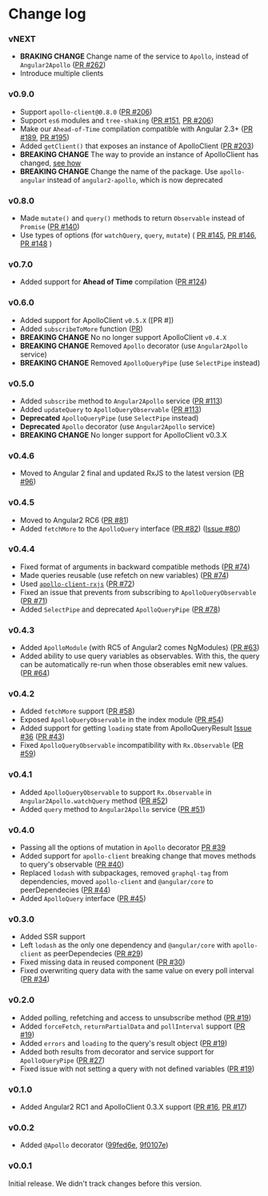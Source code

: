 # Change log

### vNEXT

- **BRAKING CHANGE** Change name of the service to `Apollo`, instead of `Angular2Apollo` ([PR #262](https://github.com/apollostack/apollo-angular/pull/262))
- Introduce multiple clients

### v0.9.0

- Support `apollo-client@0.8.0` ([PR #206](https://github.com/apollostack/apollo-angular/pull/206))
- Support `es6` modules and `tree-shaking` ([PR #151](https://github.com/apollostack/apollo-angular/pull/151), [PR #206](https://github.com/apollostack/apollo-angular/pull/206))
- Make our `Ahead-of-Time` compilation compatible with Angular 2.3+ ([PR #189](https://github.com/apollostack/apollo-angular/pull/189), [PR #195](https://github.com/apollostack/apollo-angular/pull/195))
- Added `getClient()` that exposes an instance of ApolloClient ([PR #203](https://github.com/apollostack/apollo-angular/pull/203))
- **BREAKING CHANGE** The way to provide an instance of ApolloClient has changed, [see how](https://github.com/apollostack/angular2-docs/pull/23)
- **BREAKING CHANGE** Change the name of the package. Use `apollo-angular` instead of `angular2-apollo`, which is now deprecated

### v0.8.0

- Made `mutate()` and `query()` methods to return `Observable` instead of `Promise` ([PR #140](https://github.com/apollostack/apollo-angular/pull/140))
- Use types of options (for `watchQuery`, `query`, `mutate`) (
[PR #145](https://github.com/apollostack/apollo-angular/pull/145),
[PR #146](https://github.com/apollostack/apollo-angular/pull/146),
[PR #148](https://github.com/apollostack/apollo-angular/pull/148)
)

### v0.7.0

- Added support for **Ahead of Time** compilation ([PR #124](https://github.com/apollostack/apollo-angular/pull/124))


### v0.6.0

- Added support for ApolloClient `v0.5.X` ([PR #])
- Added `subscribeToMore` function ([PR](https://github.com/kamilkisiela/apollo-client-rxjs/pull/5))
- **BREAKING CHANGE** No no longer support ApolloClient `v0.4.X`
- **BREAKING CHANGE** Removed `Apollo` decorator (use `Angular2Apollo` service)
- **BREAKING CHANGE** Removed `ApolloQueryPipe` (use `SelectPipe` instead)

### v0.5.0

- Added `subscribe` method to `Angular2Apollo` service ([PR #113](https://github.com/apollostack/apollo-angular/pull/113))
- Added `updateQuery` to `ApolloQueryObservable` ([PR #113](https://github.com/apollostack/apollo-angular/pull/113))
- **Deprecated** `ApolloQueryPipe` (use `SelectPipe` instead)
- **Deprecated** `Apollo` decorator (use `Angular2Apollo` service)
- **BREAKING CHANGE** No longer support for ApolloClient v0.3.X

### v0.4.6

- Moved to Angular 2 final and updated RxJS to the latest version ([PR #96](https://github.com/apollostack/apollo-angular/pull/96))

### v0.4.5

- Moved to Angular2 RC6 ([PR #81](https://github.com/apollostack/apollo-angular/pull/81))
- Added `fetchMore` to the `ApolloQuery` interface ([PR #82](https://github.com/apollostack/apollo-angular/pull/82)) ([Issue #80](https://github.com/apollostack/apollo-angular/issues/80))

### v0.4.4

- Fixed format of arguments in backward compatible methods ([PR #74](https://github.com/apollostack/apollo-angular/pull/74))
- Made queries reusable (use refetch on new variables) ([PR #74](https://github.com/apollostack/apollo-angular/pull/74))
- Used [`apollo-client-rxjs`](https://github.com/kamilkisiela/apollo-client-rxjs) ([PR #72](https://github.com/apollostack/apollo-angular/pull/72))
- Fixed an issue that prevents from subscribing to `ApolloQueryObservable` ([PR #71](https://github.com/apollostack/apollo-angular/pull/71))
- Added `SelectPipe` and deprecated `ApolloQueryPipe` ([PR #78](https://github.com/apollostack/apollo-angular/pull/78))

### v0.4.3

- Added `ApolloModule` (with RC5 of Angular2 comes NgModules) ([PR #63](https://github.com/apollostack/apollo-angular/pull/63))
- Added ability to use query variables as observables. With this, the query can be automatically re-run when those obserables emit new values. ([PR #64](https://github.com/apollostack/apollo-angular/pull/64))

### v0.4.2

- Added `fetchMore` support ([PR #58](https://github.com/apollostack/apollo-angular/pull/58))
- Exposed `ApolloQueryObservable` in the index module ([PR #54](https://github.com/apollostack/apollo-angular/pull/54))
- Added support for getting `loading` state from ApolloQueryResult [Issue #36](https://github.com/apollostack/apollo-angular/issues/36) ([PR #43](https://github.com/apollostack/apollo-angular/pull/43))
- Fixed `ApolloQueryObservable` incompatibility with `Rx.Observable` ([PR #59](https://github.com/apollostack/apollo-angular/pull/59))

### v0.4.1

- Added `ApolloQueryObservable` to support `Rx.Observable` in `Angular2Apollo.watchQuery` method ([PR #52](https://github.com/apollostack/apollo-angular/pull/52))
- Added `query` method to `Angular2Apollo` service ([PR #51](https://github.com/apollostack/apollo-angular/pull/51))

### v0.4.0

- Passing all the options of mutation in `Apollo` decorator [PR #39](https://github.com/apollostack/apollo-angular/pull/39)
- Added support for `apollo-client` breaking change that moves methods to query's observable ([PR #40](https://github.com/apollostack/apollo-angular/pull/40))
- Replaced `lodash` with subpackages, removed `graphql-tag` from dependencies, moved `apollo-client` and `@angular/core` to peerDependecies ([PR #44](https://github.com/apollostack/apollo-angular/pull/44))
- Added `ApolloQuery` interface ([PR #45](https://github.com/apollostack/apollo-angular/pull/45))

### v0.3.0

- Added SSR support
- Left `lodash` as the only one dependency and `@angular/core` with `apollo-client` as peerDependecies ([PR #29](https://github.com/apollostack/apollo-angular/pull/29))
- Fixed missing data in reused component ([PR #30](https://github.com/apollostack/apollo-angular/pull/30))
- Fixed overwriting query data with the same value on every poll interval ([PR #34](https://github.com/apollostack/apollo-angular/pull/34))

### v0.2.0

- Added polling, refetching and access to unsubscribe method ([PR #19](https://github.com/apollostack/apollo-angular/pull/19))
- Added `forceFetch`, `returnPartialData` and `pollInterval` support ([PR #19](https://github.com/apollostack/apollo-angular/pull/19))
- Added `errors` and `loading` to the query's result object ([PR #19](https://github.com/apollostack/apollo-angular/pull/19))
- Added both results from decorator and service support for `ApolloQueryPipe` ([PR #27](https://github.com/apollostack/apollo-angular/pull/27))
- Fixed issue with not setting a query with not defined variables ([PR #19](https://github.com/apollostack/apollo-angular/pull/19))

### v0.1.0

- Added Angular2 RC1 and ApolloClient 0.3.X support ([PR #16](https://github.com/apollostack/apollo-angular/pull/16), [PR #17](https://github.com/apollostack/apollo-angular/pull/17))

### v0.0.2

- Added `@Apollo` decorator ([99fed6e](https://github.com/apollostack/apollo-angular/commit/99fed6e), [9f0107e](https://github.com/apollostack/apollo-angular/commit/9f0107e))


### v0.0.1

Initial release. We didn't track changes before this version.
